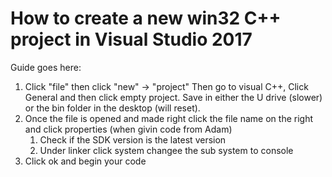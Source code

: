 # How to create a new win32 C++ project in Visual Studio 2017
Guide goes here:

1. Click "file" then click "new" -> "project" Then go to visual C++, Click General and then click empty project.
Save in either the U drive (slower) or the bin folder in the desktop (will reset).
2. Once the file is opened and made right click the file name on the right and click properties (when givin code from Adam)
   1. Check if the SDK version is the latest version
   2. Under linker click system changee the sub system to console
3. Click ok and begin your code




